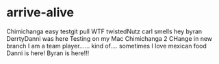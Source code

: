 # arrive-alive
Chimichanga
easy
testgit pull
WTF
twistedNutz
carl smells
hey byran
DerrtyDanni was here
Testing on my Mac
Chimichanga 2
CHange in new branch
I am a team player...... kind of....
sometimes
I love mexican food
Danni is here!
Byran is here!!!
